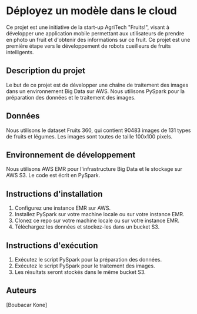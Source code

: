 # Déployez un modèle dans le cloud

Ce projet est une initiative de la start-up AgriTech "Fruits!", visant à développer une application mobile permettant aux utilisateurs de prendre en photo un fruit et d'obtenir des informations sur ce fruit. Ce projet est une première étape vers le développement de robots cueilleurs de fruits intelligents.

## Description du projet

Le but de ce projet est de développer une chaîne de traitement des images dans un environnement Big Data sur AWS. Nous utilisons PySpark pour la préparation des données et le traitement des images.

## Données

Nous utilisons le dataset Fruits 360, qui contient 90483 images de 131 types de fruits et légumes. Les images sont toutes de taille 100x100 pixels.

## Environnement de développement

Nous utilisons AWS EMR pour l'infrastructure Big Data et le stockage sur AWS S3. Le code est écrit en PySpark.

## Instructions d'installation

1. Configurez une instance EMR sur AWS.
2. Installez PySpark sur votre machine locale ou sur votre instance EMR.
3. Clonez ce repo sur votre machine locale ou sur votre instance EMR.
4. Téléchargez les données et stockez-les dans un bucket S3.

## Instructions d'exécution

1. Exécutez le script PySpark pour la préparation des données.
2. Exécutez le script PySpark pour le traitement des images.
3. Les résultats seront stockés dans le même bucket S3.

## Auteurs

[Boubacar Kone]
